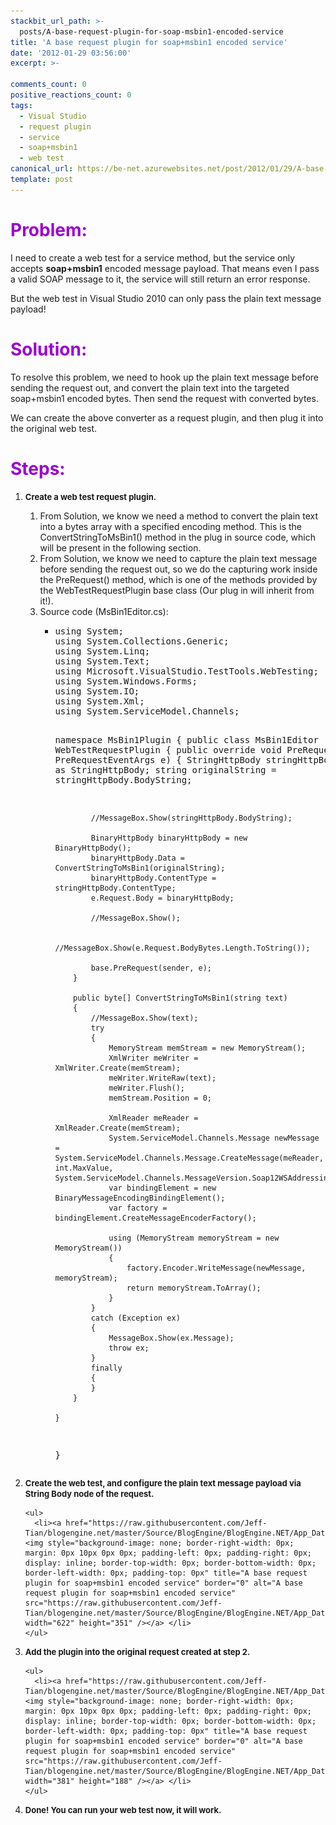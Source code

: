 ```yaml
---
stackbit_url_path: >-
  posts/A-base-request-plugin-for-soap-msbin1-encoded-service
title: 'A base request plugin for soap+msbin1 encoded service'
date: '2012-01-29 03:56:00'
excerpt: >-
  
comments_count: 0
positive_reactions_count: 0
tags: 
  - Visual Studio
  - request plugin
  - service
  - soap+msbin1
  - web test
canonical_url: https://be-net.azurewebsites.net/post/2012/01/29/A-base-request-plugin-for-soap-msbin1-encoded-service
template: post
---
```

<h1><span style="color: #9b00d3"><span style="font-weight: bold">Problem:</span></span></h1>  <p>I need to create a web test for a service method, but the service only accepts <strong>soap+msbin1</strong> encoded message payload. That means even I pass a valid SOAP message to it, the service will still return an error response.</p>  <p>But the web test in Visual Studio 2010 can only pass the plain text message payload!</p>  <h1><span style="color: #9b00d3"><span style="font-weight: bold">Solution:</span></span></h1>  <p>To resolve this problem, we need to hook up the plain text message before sending the request out, and convert the plain text into the targeted soap+msbin1 encoded bytes. Then send the request with converted bytes.</p>  <p>We can create the above converter as a request plugin, and then plug it into the original web test.</p>  <h1><span style="color: #9b00d3"><span style="font-weight: bold">Steps:</span></span></h1>  <ol>   <li><strong><span style="font-size: small">Create a web test request plugin.</span></strong> </li>    <ol>     <li>From Solution, we know we need a method to convert the plain text into a bytes array with a specified encoding method. This is the ConvertStringToMsBin1() method in the plug in source code, which will be present in the following section. </li>      <li>From Solution, we know we need to capture the plain text message before sending the request out, so we do the capturing work inside the PreRequest() method, which is one of the methods provided by the WebTestRequestPlugin base class (Our plug in will inherit from it!). </li>      <li>Source code (MsBin1Editor.cs): </li>      <ul>       <li><pre class="brush: csharp">using System;
using System.Collections.Generic;
using System.Linq;
using System.Text;
using Microsoft.VisualStudio.TestTools.WebTesting;
using System.Windows.Forms;
using System.IO;
using System.Xml;
using System.ServiceModel.Channels;

namespace MsBin1Plugin
{
    public class MsBin1Editor : WebTestRequestPlugin
    {
        public override void PreRequest(object sender, PreRequestEventArgs e)
        {
            StringHttpBody stringHttpBody = e.Request.Body as StringHttpBody;
            string originalString = stringHttpBody.BodyString;

            //MessageBox.Show(stringHttpBody.BodyString);

            BinaryHttpBody binaryHttpBody = new BinaryHttpBody();
            binaryHttpBody.Data = ConvertStringToMsBin1(originalString);
            binaryHttpBody.ContentType = stringHttpBody.ContentType;
            e.Request.Body = binaryHttpBody;

            //MessageBox.Show();

            //MessageBox.Show(e.Request.BodyBytes.Length.ToString());

            base.PreRequest(sender, e);
        }

        public byte[] ConvertStringToMsBin1(string text)
        {
            //MessageBox.Show(text);
            try
            {
                MemoryStream memStream = new MemoryStream();
                XmlWriter meWriter = XmlWriter.Create(memStream);
                meWriter.WriteRaw(text);
                meWriter.Flush();
                memStream.Position = 0;

                XmlReader meReader = XmlReader.Create(memStream);
                System.ServiceModel.Channels.Message newMessage = System.ServiceModel.Channels.Message.CreateMessage(meReader, int.MaxValue, System.ServiceModel.Channels.MessageVersion.Soap12WSAddressing10);
                var bindingElement = new BinaryMessageEncodingBindingElement();
                var factory = bindingElement.CreateMessageEncoderFactory();

                using (MemoryStream memoryStream = new MemoryStream())
                {
                    factory.Encoder.WriteMessage(newMessage, memoryStream);
                    return memoryStream.ToArray();
                }
            }
            catch (Exception ex)
            {
                MessageBox.Show(ex.Message);
                throw ex;
            }
            finally
            {
            }
        }

    }
}
</pre></li>
    </ul>
  </ol>

  <li><span style="font-size: small"><strong>Create the web test, and configure the plain text message payload via String Body node of the request.</strong></span> 

    <ul>
      <li><a href="https://raw.githubusercontent.com/Jeff-Tian/blogengine.net/master/Source/BlogEngine/BlogEngine.NET/App_Data/files/image_432.png"><img style="background-image: none; border-right-width: 0px; margin: 0px 10px 0px 0px; padding-left: 0px; padding-right: 0px; display: inline; border-top-width: 0px; border-bottom-width: 0px; border-left-width: 0px; padding-top: 0px" title="A base request plugin for soap+msbin1 encoded service" border="0" alt="A base request plugin for soap+msbin1 encoded service" src="https://raw.githubusercontent.com/Jeff-Tian/blogengine.net/master/Source/BlogEngine/BlogEngine.NET/App_Data/files/image_thumb_167.png" width="622" height="351" /></a> </li>
    </ul>
  </li>

  <li><span style="font-size: small"><strong>Add the plugin into the original request created at step 2.</strong></span> 

    <ul>
      <li><a href="https://raw.githubusercontent.com/Jeff-Tian/blogengine.net/master/Source/BlogEngine/BlogEngine.NET/App_Data/files/image_433.png"><img style="background-image: none; border-right-width: 0px; margin: 0px 10px 0px 0px; padding-left: 0px; padding-right: 0px; display: inline; border-top-width: 0px; border-bottom-width: 0px; border-left-width: 0px; padding-top: 0px" title="A base request plugin for soap+msbin1 encoded service" border="0" alt="A base request plugin for soap+msbin1 encoded service" src="https://raw.githubusercontent.com/Jeff-Tian/blogengine.net/master/Source/BlogEngine/BlogEngine.NET/App_Data/files/image_thumb_168.png" width="381" height="188" /></a> </li>
    </ul>
  </li>

  <li><span style="font-size: small"><strong>Done! You can run your web test now, it will work.</strong></span> </li>
</ol>